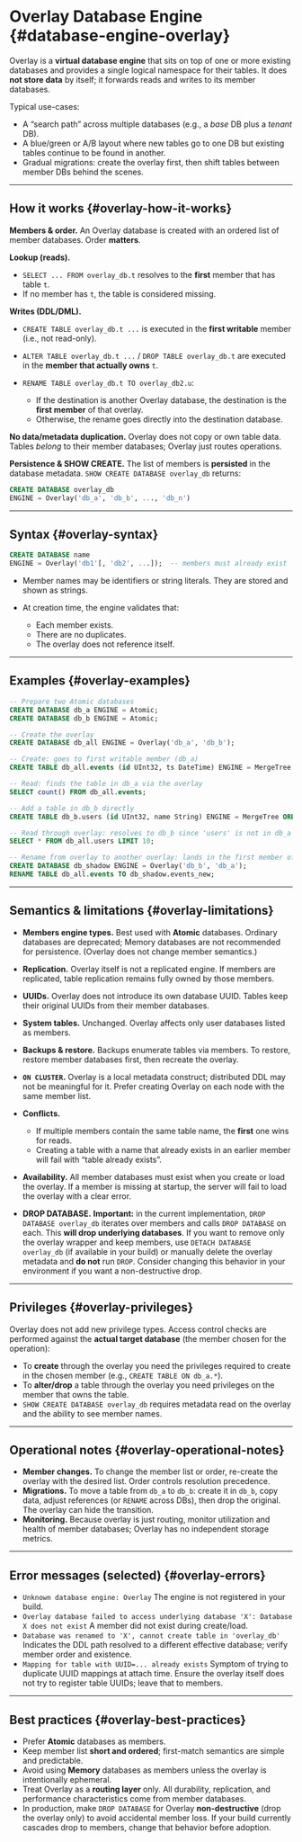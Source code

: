 # Overlay Database Engine {#database-engine-overlay}

Overlay is a **virtual database engine** that sits on top of one or more existing databases and provides a single logical namespace for their tables. It does **not store data** by itself; it forwards reads and writes to its member databases.

Typical use-cases:

* A “search path” across multiple databases (e.g., a *base* DB plus a *tenant* DB).
* A blue/green or A/B layout where new tables go to one DB but existing tables continue to be found in another.
* Gradual migrations: create the overlay first, then shift tables between member DBs behind the scenes.

---

## How it works {#overlay-how-it-works}

**Members & order.** An Overlay database is created with an ordered list of member databases. Order **matters**.

**Lookup (reads).**

* `SELECT ... FROM overlay_db.t` resolves to the **first** member that has table `t`.
* If no member has `t`, the table is considered missing.

**Writes (DDL/DML).**

* `CREATE TABLE overlay_db.t ...` is executed in the **first writable** member (i.e., not read-only).
* `ALTER TABLE overlay_db.t ...` / `DROP TABLE overlay_db.t` are executed in the **member that actually owns** `t`.
* `RENAME TABLE overlay_db.t TO overlay_db2.u`:

  * If the destination is another Overlay database, the destination is the **first member** of that overlay.
  * Otherwise, the rename goes directly into the destination database.

**No data/metadata duplication.** Overlay does not copy or own table data. Tables *belong* to their member databases; Overlay just routes operations.

**Persistence & SHOW CREATE.** The list of members is **persisted** in the database metadata.
`SHOW CREATE DATABASE overlay_db` returns:

```sql
CREATE DATABASE overlay_db
ENGINE = Overlay('db_a', 'db_b', ..., 'db_n')
```

---

## Syntax {#overlay-syntax}

```sql
CREATE DATABASE name
ENGINE = Overlay('db1'[, 'db2', ...]);  -- members must already exist
```

* Member names may be identifiers or string literals. They are stored and shown as strings.
* At creation time, the engine validates that:

  * Each member exists.
  * There are no duplicates.
  * The overlay does not reference itself.

---

## Examples {#overlay-examples}

```sql
-- Prepare two Atomic databases
CREATE DATABASE db_a ENGINE = Atomic;
CREATE DATABASE db_b ENGINE = Atomic;

-- Create the overlay
CREATE DATABASE db_all ENGINE = Overlay('db_a', 'db_b');

-- Create: goes to first writable member (db_a)
CREATE TABLE db_all.events (id UInt32, ts DateTime) ENGINE = MergeTree ORDER BY id;

-- Read: finds the table in db_a via the overlay
SELECT count() FROM db_all.events;

-- Add a table in db_b directly
CREATE TABLE db_b.users (id UInt32, name String) ENGINE = MergeTree ORDER BY id;

-- Read through overlay: resolves to db_b since 'users' is not in db_a
SELECT * FROM db_all.users LIMIT 10;

-- Rename from overlay to another overlay: lands in the first member of the destination
CREATE DATABASE db_shadow ENGINE = Overlay('db_b', 'db_a');
RENAME TABLE db_all.events TO db_shadow.events_new;
```

---

## Semantics & limitations {#overlay-limitations}

* **Members engine types.** Best used with **Atomic** databases. Ordinary databases are deprecated; Memory databases are not recommended for persistence. (Overlay does not change member semantics.)
* **Replication.** Overlay itself is not a replicated engine. If members are replicated, table replication remains fully owned by those members.
* **UUIDs.** Overlay does not introduce its own database UUID. Tables keep their original UUIDs from their member databases.
* **System tables.** Unchanged. Overlay affects only user databases listed as members.
* **Backups & restore.** Backups enumerate tables via members. To restore, restore member databases first, then recreate the overlay.
* **`ON CLUSTER`.** Overlay is a local metadata construct; distributed DDL may not be meaningful for it. Prefer creating Overlay on each node with the same member list.
* **Conflicts.**

  * If multiple members contain the same table name, the **first** one wins for reads.
  * Creating a table with a name that already exists in an earlier member will fail with “table already exists”.
* **Availability.** All member databases must exist when you create or load the overlay. If a member is missing at startup, the server will fail to load the overlay with a clear error.
* **DROP DATABASE.** **Important:** in the current implementation, `DROP DATABASE overlay_db` iterates over members and calls `DROP DATABASE` on each. This **will drop underlying databases**. If you want to remove only the overlay wrapper and keep members, use `DETACH DATABASE overlay_db` (if available in your build) or manually delete the overlay metadata and **do not** run `DROP`. Consider changing this behavior in your environment if you want a non-destructive drop.

---

## Privileges {#overlay-privileges}

Overlay does not add new privilege types. Access control checks are performed against the **actual target database** (the member chosen for the operation):

* To **create** through the overlay you need the privileges required to create in the chosen member (e.g., `CREATE TABLE ON db_a.*`).
* To **alter/drop** a table through the overlay you need privileges on the member that owns the table.
* `SHOW CREATE DATABASE overlay_db` requires metadata read on the overlay and the ability to see member names.

---

## Operational notes {#overlay-operational-notes}

* **Member changes.** To change the member list or order, re-create the overlay with the desired list. Order controls resolution precedence.
* **Migrations.** To move a table from `db_a` to `db_b`: create it in `db_b`, copy data, adjust references (or `RENAME` across DBs), then drop the original. The overlay can hide the transition.
* **Monitoring.** Because overlay is just routing, monitor utilization and health of member databases; Overlay has no independent storage metrics.

---

## Error messages (selected) {#overlay-errors}

* `Unknown database engine: Overlay`
  The engine is not registered in your build.
* `Overlay database failed to access underlying database 'X': Database X does not exist`
  A member did not exist during create/load.
* `Database was renamed to 'X', cannot create table in 'overlay_db'`
  Indicates the DDL path resolved to a different effective database; verify member order and existence.
* `Mapping for table with UUID=... already exists`
  Symptom of trying to duplicate UUID mappings at attach time. Ensure the overlay itself does not try to register table UUIDs; leave that to members.

---

## Best practices {#overlay-best-practices}

* Prefer **Atomic** databases as members.
* Keep member list **short and ordered**; first-match semantics are simple and predictable.
* Avoid using **Memory** databases as members unless the overlay is intentionally ephemeral.
* Treat Overlay as a **routing layer** only. All durability, replication, and performance characteristics come from member databases.
* In production, make `DROP DATABASE` for Overlay **non-destructive** (drop the overlay only) to avoid accidental member loss. If your build currently cascades drop to members, change that behavior before adoption.
